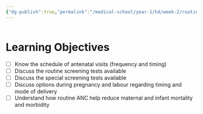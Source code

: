 ```yaml
---
{"dg-publish":true,"permalink":"/medical-school/year-1/hd/week-2/routine-antenatal-care/","tags":["hd"],"updated":"2025-04-29T14:02:52.189+01:00"}
---
```


```table-of-contents
```
# Learning Objectives
- [ ] Know the schedule of antenatal visits (frequency and timing)
- [ ] Discuss the routine screening tests available
- [ ] Discuss the special screening tests available
- [ ] Discuss options during pregnancy and labour regarding timing and mode of delivery
- [ ] Understand how routine ANC help reduce maternal and infant mortality and morbidity

# 